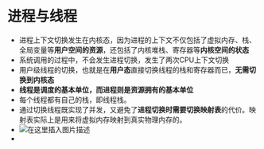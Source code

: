 # 进程与线程

- 进程上下文切换发生在内核态，因为进程的上下文不仅包括了虚拟内存、栈、全局变量等**用户空间的资源**，还包括了内核堆栈、寄存器等**内核空间的状态**
- 系统调用的过程中，不会发生进程切换，发生了两次CPU上下文切换
- 用户级线程的切换，也就是在**用户态**直接切换线程的栈和寄存器而已，**无需切换到内核态**
- **线程是调度的基本单位，而进程则是资源拥有的基本单位**
- 每个线程都有自己的栈，即线程栈。
- 通过切换线程既实现了并发，又避免了**进程切换时需要切换映射表**的代价。映射表实际上是用来将虚拟内存映射到真实物理内存的。
- ![在这里插入图片描述](https://img-blog.csdnimg.cn/20210112212511213.png?x-oss-process=image/watermark,type_ZmFuZ3poZW5naGVpdGk,shadow_10,text_aHR0cHM6Ly9ibG9nLmNzZG4ubmV0L3dlaXhpbl80NDk1NTcxMg==,size_16,color_FFFFFF,t_70)
- 